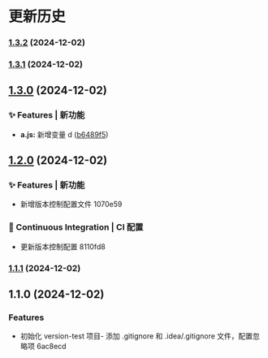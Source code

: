 # 更新历史 


### [1.3.2](https://github.com/spark-hou/version-test/compare/v1.3.1...v1.3.2) (2024-12-02)

### [1.3.1](https://github.com/spark-hou/version-test/compare/v1.3.0...v1.3.1) (2024-12-02)

## [1.3.0](https://github.com/spark-hou/version-test/compare/v1.2.0...v1.3.0) (2024-12-02)


### ✨ Features | 新功能

* **a.js:** 新增变量 d ([b6489f5](https://github.com/spark-hou/version-test/commit/b6489f50eb711761d39313249eb27f927f812679))

## [1.2.0](///compare/v1.1.1...v1.2.0) (2024-12-02)


### ✨ Features | 新功能

* 新增版本控制配置文件 1070e59


### 🔧 Continuous Integration | CI 配置

* 更新版本控制配置 8110fd8

### [1.1.1](///compare/v1.1.0...v1.1.1) (2024-12-02)

## 1.1.0 (2024-12-02)


### Features

* 初始化 version-test 项目- 添加 .gitignore 和 .idea/.gitignore 文件，配置忽略项 6ac8ecd
